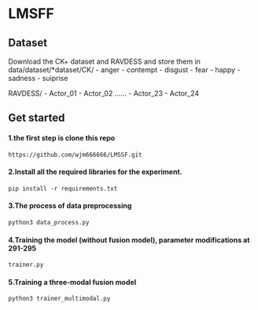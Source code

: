 # LMSFF

## Dataset
Download the CK+ dataset and RAVDESS and store them in data/dataset/*dataset/CK/
                - anger
                - contempt
                - disgust
                - fear
                - happy
                - sadness
                - suiprise
    
RAVDESS/
                - Actor_01
                - Actor_02
                   ......
                - Actor_23
                - Actor_24
## Get started
#### 1.the first step is clone this repo
    https://github.com/wjm666666/LMSSF.git
#### 2.Install all the required libraries for the experiment.
    pip install -r requirements.txt
#### 3.The process of data preprocessing 
    python3 data_process.py
#### 4.Training the model (without fusion model), parameter modifications at 291-295
    trainer.py
#### 5.Training a three-modal fusion model
    python3 trainer_multimodal.py

